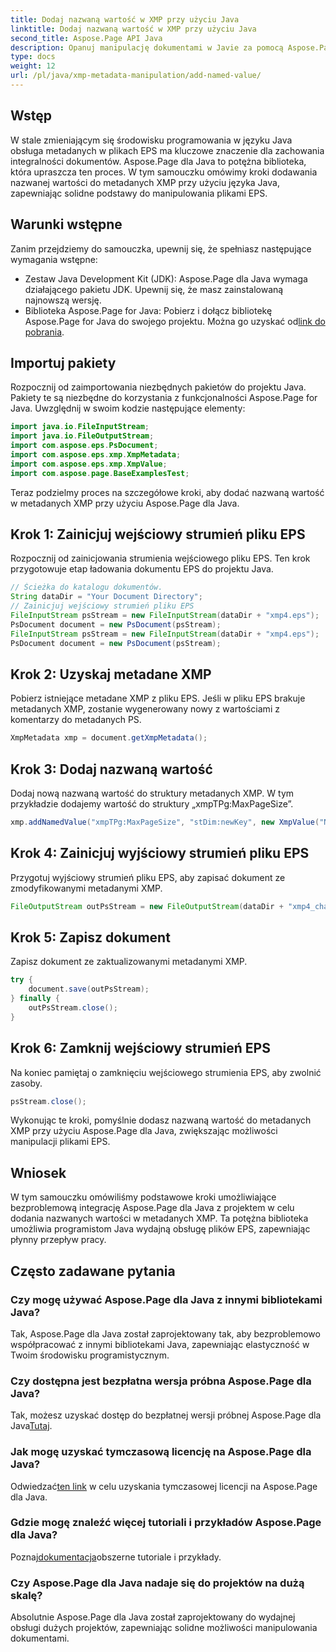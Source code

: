 ```yaml
---
title: Dodaj nazwaną wartość w XMP przy użyciu Java
linktitle: Dodaj nazwaną wartość w XMP przy użyciu Java
second_title: Aspose.Page API Java
description: Opanuj manipulację dokumentami w Javie za pomocą Aspose.Page! Z łatwością dodawaj nazwane wartości w metadanych XMP, korzystając z naszego przewodnika krok po kroku dotyczącego bezproblemowej integracji.
type: docs
weight: 12
url: /pl/java/xmp-metadata-manipulation/add-named-value/
---
```

## Wstęp
W stale zmieniającym się środowisku programowania w języku Java obsługa metadanych w plikach EPS ma kluczowe znaczenie dla zachowania integralności dokumentów. Aspose.Page dla Java to potężna biblioteka, która upraszcza ten proces. W tym samouczku omówimy kroki dodawania nazwanej wartości do metadanych XMP przy użyciu języka Java, zapewniając solidne podstawy do manipulowania plikami EPS.
## Warunki wstępne
Zanim przejdziemy do samouczka, upewnij się, że spełniasz następujące wymagania wstępne:
- Zestaw Java Development Kit (JDK): Aspose.Page dla Java wymaga działającego pakietu JDK. Upewnij się, że masz zainstalowaną najnowszą wersję.
- Biblioteka Aspose.Page for Java: Pobierz i dołącz bibliotekę Aspose.Page for Java do swojego projektu. Można go uzyskać od[link do pobrania](https://releases.aspose.com/page/java/).
## Importuj pakiety
Rozpocznij od zaimportowania niezbędnych pakietów do projektu Java. Pakiety te są niezbędne do korzystania z funkcjonalności Aspose.Page for Java. Uwzględnij w swoim kodzie następujące elementy:
```java
import java.io.FileInputStream;
import java.io.FileOutputStream;
import com.aspose.eps.PsDocument;
import com.aspose.eps.xmp.XmpMetadata;
import com.aspose.eps.xmp.XmpValue;
import com.aspose.page.BaseExamplesTest;
```
Teraz podzielmy proces na szczegółowe kroki, aby dodać nazwaną wartość w metadanych XMP przy użyciu Aspose.Page dla Java.
## Krok 1: Zainicjuj wejściowy strumień pliku EPS
Rozpocznij od zainicjowania strumienia wejściowego pliku EPS. Ten krok przygotowuje etap ładowania dokumentu EPS do projektu Java.
```java
// Ścieżka do katalogu dokumentów.
String dataDir = "Your Document Directory";
// Zainicjuj wejściowy strumień pliku EPS
FileInputStream psStream = new FileInputStream(dataDir + "xmp4.eps");
PsDocument document = new PsDocument(psStream);
FileInputStream psStream = new FileInputStream(dataDir + "xmp4.eps");
PsDocument document = new PsDocument(psStream);
```
## Krok 2: Uzyskaj metadane XMP
Pobierz istniejące metadane XMP z pliku EPS. Jeśli w pliku EPS brakuje metadanych XMP, zostanie wygenerowany nowy z wartościami z komentarzy do metadanych PS.
```java
XmpMetadata xmp = document.getXmpMetadata();
```
## Krok 3: Dodaj nazwaną wartość
Dodaj nową nazwaną wartość do struktury metadanych XMP. W tym przykładzie dodajemy wartość do struktury „xmpTPg:MaxPageSize”.
```java
xmp.addNamedValue("xmpTPg:MaxPageSize", "stDim:newKey", new XmpValue("NewValue"));
```
## Krok 4: Zainicjuj wyjściowy strumień pliku EPS
Przygotuj wyjściowy strumień pliku EPS, aby zapisać dokument ze zmodyfikowanymi metadanymi XMP.
```java
FileOutputStream outPsStream = new FileOutputStream(dataDir + "xmp4_changed.eps");
```
## Krok 5: Zapisz dokument
Zapisz dokument ze zaktualizowanymi metadanymi XMP.
```java
try {
    document.save(outPsStream);
} finally {
    outPsStream.close();
}
```
## Krok 6: Zamknij wejściowy strumień EPS
Na koniec pamiętaj o zamknięciu wejściowego strumienia EPS, aby zwolnić zasoby.
```java
psStream.close();
```
Wykonując te kroki, pomyślnie dodasz nazwaną wartość do metadanych XMP przy użyciu Aspose.Page dla Java, zwiększając możliwości manipulacji plikami EPS.
## Wniosek
W tym samouczku omówiliśmy podstawowe kroki umożliwiające bezproblemową integrację Aspose.Page dla Java z projektem w celu dodania nazwanych wartości w metadanych XMP. Ta potężna biblioteka umożliwia programistom Java wydajną obsługę plików EPS, zapewniając płynny przepływ pracy.
## Często zadawane pytania
### Czy mogę używać Aspose.Page dla Java z innymi bibliotekami Java?
Tak, Aspose.Page dla Java został zaprojektowany tak, aby bezproblemowo współpracować z innymi bibliotekami Java, zapewniając elastyczność w Twoim środowisku programistycznym.
### Czy dostępna jest bezpłatna wersja próbna Aspose.Page dla Java?
 Tak, możesz uzyskać dostęp do bezpłatnej wersji próbnej Aspose.Page dla Java[Tutaj](https://releases.aspose.com/).
### Jak mogę uzyskać tymczasową licencję na Aspose.Page dla Java?
 Odwiedzać[ten link](https://purchase.aspose.com/temporary-license/) w celu uzyskania tymczasowej licencji na Aspose.Page dla Java.
### Gdzie mogę znaleźć więcej tutoriali i przykładów Aspose.Page dla Java?
 Poznaj[dokumentacja](https://reference.aspose.com/page/java/)obszerne tutoriale i przykłady.
### Czy Aspose.Page dla Java nadaje się do projektów na dużą skalę?
Absolutnie Aspose.Page dla Java został zaprojektowany do wydajnej obsługi dużych projektów, zapewniając solidne możliwości manipulowania dokumentami.